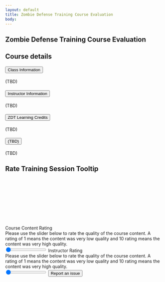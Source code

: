 ```yaml
---
layout: default
title: Zombie Defense Training Course Evaluation
body:
---
```


<main id="main-content">
  <div class="bg-base-lightest">
    <section class="grid-container usa-section">
      <div class="grid-row flex-justify-center">
        <div class="grid-col-12 tablet:grid-col-12 desktop:grid-col-12">
          <div class="
                bg-white
                padding-y-3 padding-x-5
                border border-base-lighter
              ">
            <h1 class="">Zombie Defense Training Course Evaluation</h1>
              <form method="get" action="{{ '/report-an-issue-step-1' | url }}">
              <h2>Course details</h2>
                <div class="usa-accordion usa-accordion--bordered margin-bottom-5">
                  <h4 class="usa-accordion__heading">
                    <button
                      type="button"
                      class="usa-accordion__button"
                      aria-expanded="true"
                      aria-controls="b-a1"
                    >
                      Class Information
                    </button>
                  </h4>
                  <div id="b-a1" class="usa-accordion__content usa-prose">
                    <p>
                      (TBD)
                    </p>
                  </div>
                  <h4 class="usa-accordion__heading">
                    <button
                      type="button"
                      class="usa-accordion__button"
                      aria-expanded="false"
                      aria-controls="b-a2"
                    >
                      Instructor Information
                    </button>
                  </h4>
                  <div id="b-a2" class="usa-accordion__content usa-prose">
                    <p>
                      (TBD)
                    </p>
                  </div>
                  <h4 class="usa-accordion__heading">
                    <button
                      type="button"
                      class="usa-accordion__button"
                      aria-expanded="false"
                      aria-controls="b-a3"
                    >
                      ZDT Learning Credits
                    </button>
                  </h4>
                  <div id="b-a3" class="usa-accordion__content usa-prose">
                    <p>
                      (TBD)
                    </p>
                  </div>
                  <h4 class="usa-accordion__heading">
                    <button
                      type="button"
                      class="usa-accordion__button"
                      aria-expanded="false"
                      aria-controls="b-a4"
                    >
                      (TBD)
                    </button>
                  </h4>
                  <div id="b-a4" class="usa-accordion__content usa-prose">
                    <p>
                      (TBD)
                    </p>
                  </div>
                </div>
                <h2 class="margin-bottom-0 display-flex"><span class="margin-right-1">Rate Training Session</span>
                  <a class="usa-tooltip" data-position="top" title="Information about the training rating">
                    <span class="usa-sr-only">Tooltip</span>
                    <svg class="usa-icon top-2px" aria-hidden="true" focusable="false" role="img"><use xlink:href="{{ '/assets/img/sprite.svg#help' | url }}"></use></svg>
                  </a>
                </h2>
                <label class="usa-label" for="usa-range">Course Content Rating</label>
                <div class="usa-hint" id="courseHint">Please use the slider below to rate the quality of the course content.
                    A rating of 1 means the content was very low quality and 10 rating  means the content was very high quality.
                </div>
                <input
                  id="course-range"
                  class="usa-range"
                  type="range"
                  min="0"
                  max="100"
                  step="10"
                  value="0"
                  aria-valuemin="0"
                  aria-valuemax="100"
                  aria-valuenow="0"
                  aria-describedby="courseHint"
                  role="slider"
                />
                  <label class="usa-label" for="usa-range">Instructor Rating</label>
                <div class="usa-hint" id="instHint">Please use the slider below to rate the quality of the course content.
                    A rating of 1 means the content was very low quality and 10 rating  means the content was very high quality.
                </div>
                <input
                  id="instructor-range"
                  class="usa-range"
                  type="range"
                  min="0"
                  max="100"
                  step="10"
                  value="0"
                  aria-valuemin="0"
                  aria-valuemax="100"
                  aria-valuenow="0"
                  aria-describedby="instHint"
                  role="slider"
                />
              <button class="usa-button margin-y-4" id="save-info">Report an issue</a>
            </form>
          </div>
        </div>
      </div>
    </section>
  </div>
</main>

<script type="application/javascript">
  const submitButton = document.getElementById("save-info");
  submitButton.addEventListener("click", saveInfo);

  function saveInfo() {
    // Get the form data
    const courseRange = document.getElementById('course-range').value;
    const instructorRange = document.getElementById('instructor-range').value;

    // Save the form data to local storage
    localStorage.setItem("courseRange", courseRange);
    localStorage.setItem("instructorRange", instructorRange);
}
</script>
